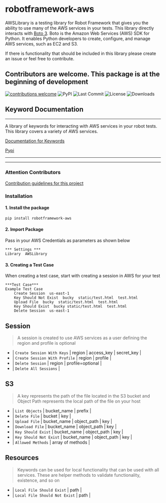 # robotframework-aws

AWSLibrary is a testing library for Robot Framework that gives you the ability to use many of the AWS services in your tests. This library directly interacts with [Boto 3](https://boto3.amazonaws.com/v1/documentation/api/latest/index.html).  Boto is the Amazon Web Services (AWS) SDK for Python. It enables Python developers to create, configure, and manage AWS services, such as EC2 and S3.

If there is functionality that should be included in this library please create an issue or feel free to contribute.

## Contributors are welcome. This package is at the beginning of development

[![contributions welcome](https://img.shields.io/badge/contributions-welcome-brightgreen.svg?style=flat)](https://github.com/dwyl/esta/issues)
![PyPI](https://img.shields.io/pypi/v/robotframework-aws.svg)
![Last Commit](https://img.shields.io/github/last-commit/MarketSquare/robotframework-aws)
![License](https://img.shields.io/pypi/l/robotframework-aws)
![Downloads](https://img.shields.io/pypi/dm/robotframework-aws)

## Keyword Documentation

---------------

A library of keywords for interacting with AWS services in your robot tests. This library covers a variety of AWS services.

[Documentation for Keywords](https://raw.githack.com/MarketSquare/robotframework-aws/master/docs/AWSLibrary.html)

[Pypi](https://pypi.org/project/robotframework-aws/)

---------------
---------------

### Attention Contributors

  [Contribution guidelines for this project](CONTRIBUTING.md)

### Installation

#### 1. Install the package

```sh
pip install robotframework-aws
```

#### 2. Import Package

Pass in your AWS Credentials as parameters as shown below

```robotframework
*** Settings ***
Library  AWSLibrary
```

#### 3. Creating a Test Case

When creating a test case, start with creating a session in AWS for your test

```robotframework
***Test Case***
Example Test Case
    Create Session  us-east-1
    Key Should Not Exist  bucky  static/test.html  test.html
    Upload File  bucky  static/test.html  test.html
    Key Should Exist  bucky static/test.html  test.html
    Delete Session  us-east-1
```

## Session

> A session is created to use AWS services as a user defining the region and profile is optional

- | `Create Session With Keys` | region | access_key | secret_key |
- | `Create Session With Profile` | region | profile |
- | `Delete Session` | region | profile=optional |
- | `Delete All Sessions` |

## S3

> A key represents the path of the file located in the S3 bucket and Object Path represents the local path of the file on your host

- | `List Objects` | bucket_name | prefix |
- | `Delete File` | bucket | key |
- | `Upload File` | bucket_name | object_path | key |
- | `Download File` | bucket_name | object_path | key |
- | `Key Should Exist` | bucket_name | object_path | key |
- | `Key Should Not Exist` | bucket_name | object_path | key |
- | `Allowed Methods` | array of methods |

## Resources

> Keywords can be used for local functionality that can be used with all services. These are helper methods to validate functionality, existence, and so on

- | `Local File Should Exist` | path |
- | `Local File Should Not Exist` | path |
